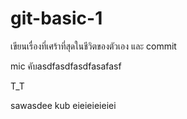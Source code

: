 
# git-basic-1


เขียนเรื่องที่เศร้าที่สุดในชีวิตของตัวเอง และ commit 



mic คับasdfasdfasdfasafasf


T_T

sawasdee kub eieieieieiei
